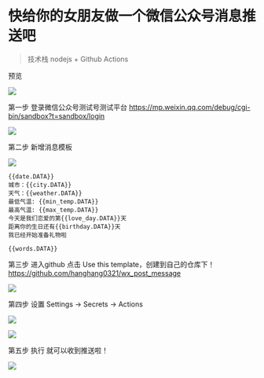 # 快给你的女朋友做一个微信公众号消息推送吧

> 技术栈 nodejs + Github Actions

预览

![](https://raw.githubusercontent.com/hanghang0321/images/main/20220823124953.png)

第一步 登录微信公众号测试号测试平台 https://mp.weixin.qq.com/debug/cgi-bin/sandbox?t=sandbox/login

![](https://raw.githubusercontent.com/hanghang0321/images/main/20220823125250.png)

第二步 新增消息模板

![](https://raw.githubusercontent.com/hanghang0321/images/main/20220823124613.png)

```
{{date.DATA}} 
城市：{{city.DATA}} 
天气：{{weather.DATA}} 
最低气温: {{min_temp.DATA}} 
最高气温: {{max_temp.DATA}}
今天是我们恋爱的第{{love_day.DATA}}天 
距离你的生日还有{{birthday.DATA}}天 
我已经开始准备礼物啦

{{words.DATA}} 
```

第三步 进入github 点击 Use this template，创建到自己的仓库下！ https://github.com/hanghang0321/wx_post_message

![](https://raw.githubusercontent.com/hanghang0321/images/main/20220823125955.png)

第四步 设置 Settings -> Secrets -> Actions

![](https://raw.githubusercontent.com/hanghang0321/images/main/20220823130712.png)

![](https://raw.githubusercontent.com/hanghang0321/images/main/20220823125706.png)

第五步 执行 就可以收到推送啦！

![](https://raw.githubusercontent.com/hanghang0321/images/main/20220823130842.png)